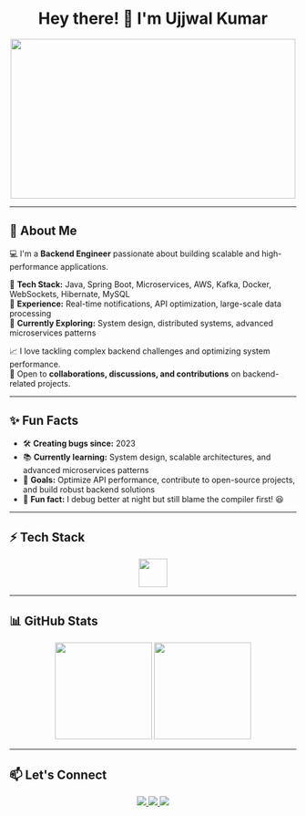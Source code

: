 <h1 align="center">Hey there! 👋 I'm Ujjwal Kumar</h1>

<p align="center">
  <img src="https://media.giphy.com/media/qgQUggAC3Pfv687qPC/giphy.gif" width="500" height="280">
</p>

---

## 🚀 About Me  
💻 I'm a **Backend Engineer** passionate about building scalable and high-performance applications.  

🔹 **Tech Stack:** Java, Spring Boot, Microservices, AWS, Kafka, Docker, WebSockets, Hibernate, MySQL  
🔹 **Experience:** Real-time notifications, API optimization, large-scale data processing  
🔹 **Currently Exploring:** System design, distributed systems, advanced microservices patterns  

📈 I love tackling complex backend challenges and optimizing system performance.  
🤝 Open to **collaborations, discussions, and contributions** on backend-related projects.  

---

## ✨ Fun Facts  
- 🛠 **Creating bugs since:** 2023  
- 📚 **Currently learning:** System design, scalable architectures, and advanced microservices patterns  
- 🎯 **Goals:** Optimize API performance, contribute to open-source projects, and build robust backend solutions  
- 🎲 **Fun fact:** I debug better at night but still blame the compiler first! 😆  

---

## ⚡ Tech Stack  
<p align="center">
  <img src="https://skillicons.dev/icons?i=java,spring,aws,docker,kubernetes,kafka,mysql,hibernate,git,github,postman" height="50">
</p>

---

## 📊 GitHub Stats  
<p align="center">
  <img src="https://github-readme-stats.vercel.app/api?username=ujjwalsnoodifyy&show_icons=true&theme=radical" height="170">
  <img src="https://github-readme-streak-stats.herokuapp.com/?user=ujjwalsnoodifyy&theme=radical" height="170">
</p>

---

## 📫 Let's Connect  
<p align="center">
  <a href="https://www.linkedin.com/in/ujjwal-kumar-techie" target="_blank">
    <img src="https://img.shields.io/badge/LinkedIn-0077B5?style=for-the-badge&logo=linkedin&logoColor=white">
  </a>
  <a href="mailto:your-uk47kumar@gmail.com">
    <img src="https://img.shields.io/badge/Email-D14836?style=for-the-badge&logo=gmail&logoColor=white">
  </a>
  <a href="https://github.com/uk47kumar">
    <img src="https://img.shields.io/badge/GitHub-100000?style=for-the-badge&logo=github&logoColor=white">
  </a>
</p>
